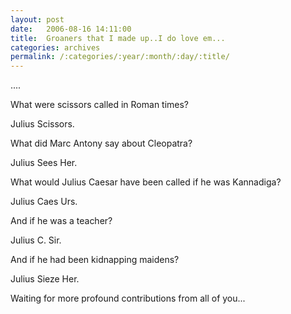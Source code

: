 ```yaml
---
layout: post
date:	2006-08-16 14:11:00
title:  Groaners that I made up..I do love em...
categories: archives
permalink: /:categories/:year/:month/:day/:title/
---
```

....

What were scissors called in Roman times?

Julius Scissors.

What did Marc Antony say about Cleopatra?

Julius Sees Her.

What would Julius Caesar have been called if he was Kannadiga?

Julius Caes Urs.

And if he was a teacher?<P></P>
Julius C. Sir.

And if he had been kidnapping maidens?

Julius Sieze Her.

Waiting for&nbsp;more profound&nbsp;contributions from all of you...
